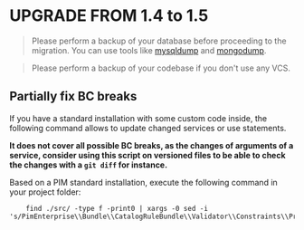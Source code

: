 # UPGRADE FROM 1.4 to 1.5

> Please perform a backup of your database before proceeding to the migration. You can use tools like  [mysqldump](http://dev.mysql.com/doc/refman/5.1/en/mysqldump.html) and [mongodump](http://docs.mongodb.org/manual/reference/program/mongodump/).

> Please perform a backup of your codebase if you don't use any VCS.

Partially fix BC breaks
-----------------------

If you have a standard installation with some custom code inside, the following command allows to update changed services or use statements.

**It does not cover all possible BC breaks, as the changes of arguments of a service, consider using this script on versioned files to be able to check the changes with a `git diff` for instance.**

Based on a PIM standard installation, execute the following command in your project folder:
```
    find ./src/ -type f -print0 | xargs -0 sed -i 's/PimEnterprise\\Bundle\\CatalogRuleBundle\\Validator\\Constraints\\ProductRule\\ValueAction/PimEnterprise\\Bundle\\CatalogRuleBundle\\Validator\\Constraints\\ProductRule\\PropertyAction/g'
```

